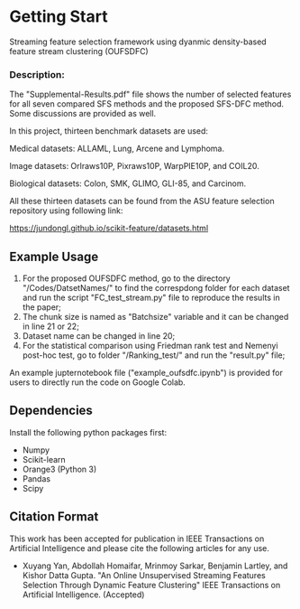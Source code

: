 # Getting Start
Streaming feature selection framework using dyanmic density-based feature stream clustering (OUFSDFC)

### Description:
The "Supplemental-Results.pdf" file shows the number of selected features for all seven compared SFS methods and the proposed SFS-DFC method. Some discussions are provided as well.

In this project, thirteen benchmark datasets are used:

Medical datasets: ALLAML, Lung, Arcene and Lymphoma.

Image datasets: Orlraws10P, Pixraws10P, WarpPIE10P, and COIL20.

Biological datasets: Colon, SMK, GLIMO, GLI-85, and Carcinom.

All these thirteen datasets can be found from the ASU feature selection repository using following link:

https://jundongl.github.io/scikit-feature/datasets.html

## Example Usage

1. For the proposed OUFSDFC method, go to the directory "/Codes/DatsetNames/" to find the correspdong folder for each dataset and run the script "FC_test_stream.py" file to reproduce the results in the paper;
3. The chunk size is named as "Batchsize" variable and it can be changed in line 21 or 22;
4. Dataset name can be changed in line 20; 
5. For the statistical comparison using Friedman rank test and Nemenyi post-hoc test, go to folder "/Ranking_test/" and run the "result.py" file;

An example jupternotebook file ("example_oufsdfc.ipynb") is provided for users to directly run the code on Google Colab.

## Dependencies
Install the following python packages first:
* Numpy
* Scikit-learn
* Orange3 (Python 3)
* Pandas
* Scipy

## Citation Format
This work has been accepted for publication in IEEE Transactions on Artificial Intelligence and please cite the following articles for any use.
* Xuyang Yan, Abdollah Homaifar, Mrinmoy Sarkar, Benjamin Lartley, and Kishor Datta Gupta. "An Online Unsupervised Streaming Features
Selection Through Dynamic Feature Clustering" IEEE Transactions on Artificial Intelligence. (Accepted)
